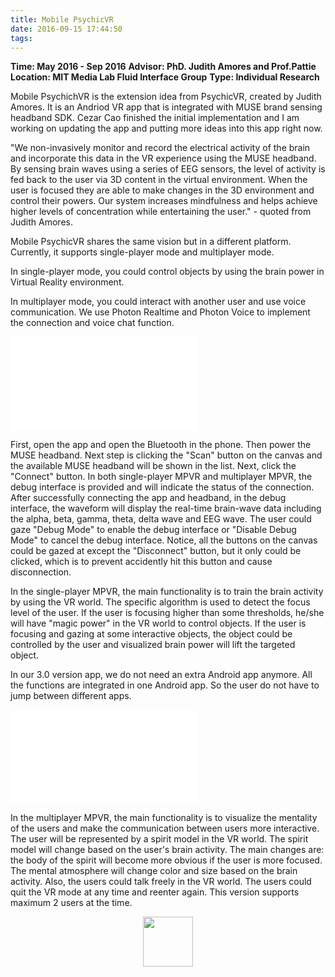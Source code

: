 ```yaml
---
title: Mobile PsychicVR
date: 2016-09-15 17:44:50
tags:
---
```


**Time: May 2016 - Sep 2016**
**Advisor: PhD. Judith Amores and Prof.Pattie**
**Location: MIT Media Lab Fluid Interface Group**
**Type: Individual Research**

Mobile PsychichVR is the extension idea from PsychicVR, created by Judith Amores. It is an Andriod VR app that is integrated with MUSE brand sensing headband SDK. Cezar Cao finished the initial implementation and I am working on updating the app and putting more ideas into this app right now. 

\"We non-invasively monitor and record the electrical activity of the brain and incorporate this data in the VR experience using the MUSE headband. By sensing brain waves using a series of EEG sensors, the level of activity is fed back to the user via 3D content in the virtual environment. When the user is focused they are able to make changes in the 3D environment and control their powers. Our system increases mindfulness and helps achieve higher levels of concentration while entertaining the user.\" - quoted from Judith Amores.

Mobile PsychicVR shares the same vision but in a different platform. Currently, it supports single-player mode and multiplayer mode.

In single-player mode, you could control objects by using the brain power in Virtual Reality environment. 

In multiplayer mode,  you could interact with another user and use voice communication. We use Photon Realtime and Photon Voice to implement the connection and voice chat function.

<iframe src="//player.bilibili.com/player.html?aid=286044955&bvid=BV1Df4y1y7D4&cid=203900511&page=1" scrolling="no" border="0" frameborder="no" framespacing="0" allowfullscreen="true" title="Mobile PsychicVR Single Player Demo Video"> </iframe>

First, open the app and open the Bluetooth in the phone. Then power the MUSE headband. Next step is clicking the \"Scan" button on the canvas and the available MUSE headband will be shown in the list. Next, click the \"Connect\" button. In both single-player MPVR and multiplayer MPVR, the debug interface is provided and will indicate the status of the connection. After successfully connecting the app and headband, in the debug interface, the waveform will display the real-time brain-wave data including the alpha, beta, gamma, theta, delta wave and EEG wave. The user could gaze \"Debug Mode\" to enable the debug interface or \"Disable Debug Mode\" to cancel the debug interface. Notice, all the buttons on the canvas could be gazed at except the \"Disconnect\" button, but it only could be clicked, which is to prevent accidently hit this button and cause disconnection.

In the single-player MPVR, the main functionality is to train the brain activity by using the VR world. The specific algorithm is used to detect the focus level of the user. If the user is focusing higher than some thresholds, he/she will have \"magic power\" in the VR world to control objects. If the user is focusing and gazing at some interactive objects, the object could be controlled by the user and visualized brain power will lift the targeted object.

In our 3.0 version app, we do not need an extra Android app anymore. All the functions are integrated in one Android app. So the user do not have to jump between different apps.

<iframe src="//player.bilibili.com/player.html?aid=201059794&bvid=BV1Xz411i74e&cid=203901655&page=1" scrolling="no" border="0" frameborder="no" framespacing="0" allowfullscreen="true" title="Mobile PsychicVR Multi-Player Demo Video"> </iframe>

In the multiplayer MPVR, the main functionality is to visualize the mentality of the users and make the communication between users more interactive. The user will be represented by a spirit model in the VR world. The spirit model will change based on the user\'s brain activity. The main changes are: the body of the spirit will become more obvious if the user is more focused. The mental atmosphere will change color and size based on the brain activity. Also, the users could talk freely in the VR world. The users could quit the VR mode at any time and reenter again. This version supports maximum 2 users at the time.

<div align="center">
<img src="https://s1.ax1x.com/2020/06/20/NlW8k4.jpg" height="80px">
</div>

 


